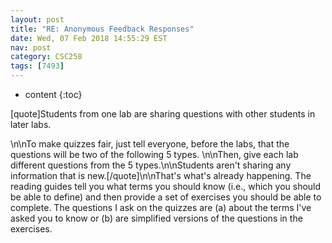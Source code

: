 ```yaml
---
layout: post
title: "RE: Anonymous Feedback Responses"
date: Wed, 07 Feb 2018 14:55:29 EST
nav: post
category: CSC258
tags: [7493]
---
```


* content
{:toc}

[quote]Students from one lab are sharing questions with other students in later labs.
<!-- more -->
<p>\n\nTo make quizzes fair, just tell everyone, before the labs, that the questions will be two of the following 5 types. \n\nThen, give each lab different questions from the 5 types.\n\nStudents aren't sharing any information that is new.[/quote]\n\nThat's what's already happening. The reading guides tell you what terms you should know (i.e., which you should be able to define) and then provide a set of exercises you should be able to complete. The questions I ask on the quizzes are (a) about the terms I've asked you to know or (b) are simplified versions of the questions in the exercises.</p>
